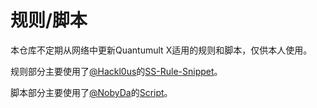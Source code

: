 # 规则/脚本

本仓库不定期从网络中更新Quantumult X适用的规则和脚本，仅供本人使用。


规则部分主要使用了[@Hackl0us](https://github.com/Hackl0us)的[SS-Rule-Snippet](https://github.com/Hackl0us/SS-Rule-Snippet)。

脚本部分主要使用了[@NobyDa](https://github.com/NobyDa)的[Script](https://github.com/NobyDa/Script)。